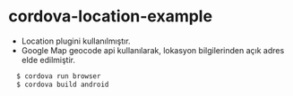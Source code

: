 # cordova-location-example

* Location plugini kullanılmıştır.
* Google Map geocode api kullanılarak, lokasyon bilgilerinden açık adres elde edilmiştir.

```sh
  $ cordova run browser
  $ cordova build android
```
